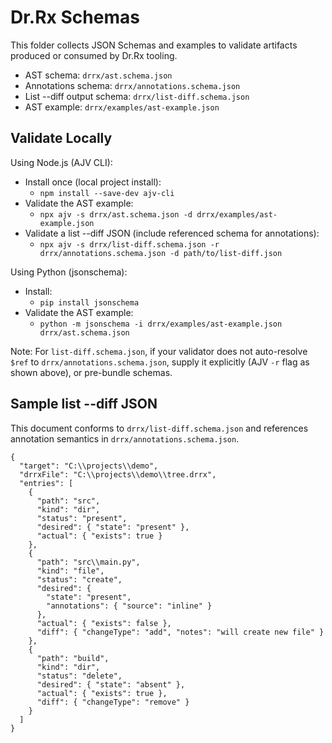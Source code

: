 # Dr.Rx Schemas

This folder collects JSON Schemas and examples to validate artifacts produced or consumed by Dr.Rx tooling.

- AST schema: `drrx/ast.schema.json`
- Annotations schema: `drrx/annotations.schema.json`
- List --diff output schema: `drrx/list-diff.schema.json`
- AST example: `drrx/examples/ast-example.json`

## Validate Locally

Using Node.js (AJV CLI):

- Install once (local project install):
  - `npm install --save-dev ajv-cli`
- Validate the AST example:
  - `npx ajv -s drrx/ast.schema.json -d drrx/examples/ast-example.json`
- Validate a list --diff JSON (include referenced schema for annotations):
  - `npx ajv -s drrx/list-diff.schema.json -r drrx/annotations.schema.json -d path/to/list-diff.json`

Using Python (jsonschema):

- Install:
  - `pip install jsonschema`
- Validate the AST example:
  - `python -m jsonschema -i drrx/examples/ast-example.json drrx/ast.schema.json`

Note: For `list-diff.schema.json`, if your validator does not auto-resolve `$ref` to `drrx/annotations.schema.json`, supply it explicitly (AJV `-r` flag as shown above), or pre-bundle schemas.

## Sample list --diff JSON

This document conforms to `drrx/list-diff.schema.json` and references annotation semantics in `drrx/annotations.schema.json`.

```
{
  "target": "C:\\projects\\demo",
  "drrxFile": "C:\\projects\\demo\\tree.drrx",
  "entries": [
    {
      "path": "src",
      "kind": "dir",
      "status": "present",
      "desired": { "state": "present" },
      "actual": { "exists": true }
    },
    {
      "path": "src\\main.py",
      "kind": "file",
      "status": "create",
      "desired": {
        "state": "present",
        "annotations": { "source": "inline" }
      },
      "actual": { "exists": false },
      "diff": { "changeType": "add", "notes": "will create new file" }
    },
    {
      "path": "build",
      "kind": "dir",
      "status": "delete",
      "desired": { "state": "absent" },
      "actual": { "exists": true },
      "diff": { "changeType": "remove" }
    }
  ]
}
```

